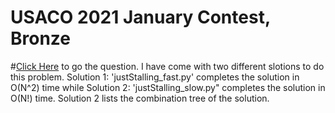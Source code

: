 # USACO 2021 January Contest, Bronze

#[Click Here](http://www.usaco.org/index.php?page=viewproblem2&cpid=1085) to go the question.
I have come with two different slotions to do this problem. Solution 1: 'justStalling_fast.py' completes the solution in O(N^2) time while Solution 2: 'justStalling_slow.py" completes the solution in O(N!) time. Solution 2 lists the combination tree of the solution.